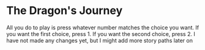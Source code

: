 # The Dragon's Journey
All you do to play is press whatever number matches the choice you want. If you want the first choice, press 1. If you want the second choice, press 2.
I have not made any changes yet, but I might add more story paths later on
